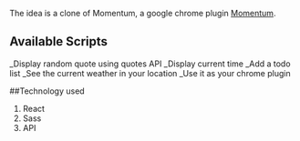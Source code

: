 The idea is a clone of Momentum, a google chrome plugin [Momentum](https://chrome.google.com/webstore/detail/momentum/laookkfknpbbblfpciffpaejjkokdgca?hl=en).

## Available Scripts

_Display random quote using quotes API
_Display current time
_Add a todo list
_See the current weather in your location
_Use it as your chrome plugin

##Technology used
1. React
2. Sass
3. API 
